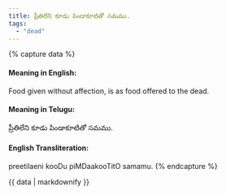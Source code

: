 ```yaml
---
title: ప్రీతిలేని కూడు పిండాకూటితో సమము.
tags:
  - "dead"
---
```


{% capture data %}
#### Meaning in English:
Food given without affection, is as food offered to the dead.

#### Meaning in Telugu:
ప్రీతిలేని కూడు పిండాకూటితో సమము.

#### English Transliteration:
preetilaeni kooDu piMDaakooTitO samamu.
{% endcapture %}

<div class="notice">{{ data | markdownify }}</div>

